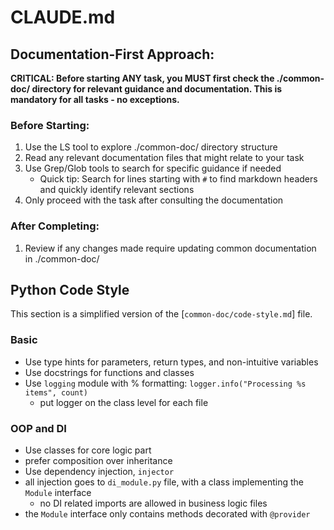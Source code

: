 # CLAUDE.md

## Documentation-First Approach:

**CRITICAL: Before starting ANY task, you MUST first check the ./common-doc/ directory for relevant guidance and documentation. This is mandatory for all tasks - no exceptions.**

### Before Starting:

1. Use the LS tool to explore ./common-doc/ directory structure
2. Read any relevant documentation files that might relate to your task
3. Use Grep/Glob tools to search for specific guidance if needed
   - Quick tip: Search for lines starting with `#` to find markdown headers and quickly identify relevant sections
4. Only proceed with the task after consulting the documentation

### After Completing:

1. Review if any changes made require updating common documentation in ./common-doc/

## Python Code Style

This section is a simplified version of the [`common-doc/code-style.md`] file.

### Basic

- Use type hints for parameters, return types, and non-intuitive variables
- Use docstrings for functions and classes
- Use `logging` module with % formatting: `logger.info("Processing %s items", count)`
  - put logger on the class level for each file

### OOP and DI

- Use classes for core logic part
- prefer composition over inheritance
- Use dependency injection, `injector`
- all injection goes to `di_module.py` file, with a class implementing the `Module` interface
  - no DI related imports are allowed in business logic files
- the `Module` interface only contains methods decorated with `@provider`
